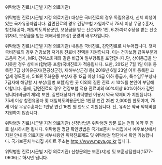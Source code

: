 위탁병원 진료(시군별 지정 의료기관)


위탁병원 진료(시군별 지정 의료기관) 대상은 국비진료의 경우 독립유공자, 신체 희생이 있는 국가유공자입니다. 감면진료의 경우 건강보험 가입자로서 75세 이상 무공수훈자, 참전유공자, 재일학도의용군인, 보상금을 받는 선순위자 1인, 6.25자녀수당을 받는 선순위자녀, 보상금을 받는 재해사망(부상) 군경의 배우자입니다.


위탁병원 진료(시군별 지정 의료기관) 내용은 국비진료, 감면진료로 나누어집니다.
첫째 국비진료의 경우 건강보함 저거용 진료비 전액을 지원합니다. 이는 건가보험 급여부분과 초음파 검사, MRI, 건위소화제와 같은 비급여 일부항목을 포함합니다.단, 상이등급을 받지못한 경우 상이처(합병증 포함)국비진료가 적용됩니다.
또한, 2012년 7월 1일 이후 등록한 7급 상이유공자(전공상군경, 재해부상군경 등),2016년 6월 23일 이후 등록한 고엽제 경도환자, 5.18민주화운동 부상자 중 12급 이상 14급 이하 등급자, 특수임무부상자 7급자에 해당할 시 부상(질병 포함)당한 곳 이외의 질환 진료 시 10%를 본인이 부담해야합니다.
둘째, 감면진료의 경우 건강보험 적용 진료비의 60%이상 90%이하가 감면됩니다(비급여 제외) 또한, 감면대상자가 위탁병원 이용시 약국 약제비가 지원됩니다. 75세 이상 참전유공자 및 재일학도의용군인은 1인당 연간 25만 2,000원 한도이며, 75세 이상 무공수훈자는 1인당 연간 16만 원 한도로 지원됩니다. 단, 유족은 약국 약제비를 지원하지 않습니다.


위탁병원 진료(시군별 지정 의료기관) 신청방법은 위탁병원 방문 또는 전화 예약 후 진료 실시하시면 됩니다.
위탁병원 명단 확인방법은 국가보훈처 누리집에서 예우보상에서 지원 안내 중 의료지원 세부내용인 위탁진료제도 및 위탁병원 명단에서 확인 가능합니다. 국가보훈처 누리집 사이트 주소는 http://www.mpva.go.kr 입니다.


위탁병원 진료(시군별 지정 의료기관) 신청문의는 보훈(지)청 및 보훈상담센터(1577-0606)로 하시면 됩니다.